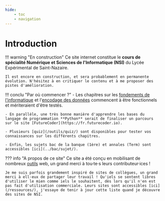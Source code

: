 ```yaml
---
hide:
    - toc
    - navigation
--- 
```

# Introduction

!!! warning "En construction"
    Ce site internet constitue le **cours de spécialité Numérique et Sciences de l'Informatique (NSI)** du Lycée Expérimental de Saint-Nazaire.
    
    Il est encore en construction, et sera probablement en permanente évolution. N'hésitez à en critiquer le contenu et à me proposer des pistes d'amélioration.

!!! conclu "Par où commencer ?"
    - Les chapitres sur les [fondements de l'informatique](/premiere/fondement/) et l'[encodage des données](/premiere/encodage/) commencent à être fonctionnels et mériteraient d'être testés.

    - En parallèle, une très bonne manière d'apprendre les bases du langage de programmation **Python** serait de finaliser un parcours sur le site [FutureCoder](https://fr.futurecoder.io).

    - Plusieurs [quiz](/outils/quiz/) sont disponibles pour tester vos connaissances sur les différents chapitres.

    - Enfin, les sujets bac de la banque (1ère) et annales (Term) sont accessibles [ici](../bac/sujet/).

??? info "A propos de ce site"
    Ce site a été conçu en mobilisant de nombreux [outils](/outils/) web, un grand merci à tou·te·s leurs contributeur·ices !

    Je me suis parfois grandement inspiré de sites de collègues, un grand merci à ell·eux de partager leur travail ! Qu'iels se sentent libres d'utiliser le mien comme iels le souhaitent, dès lors qu'il n'en est pas fait d'utilisation commerciale. Leurs sites sont accessibles [ici](/ressources/), j'essaye de tenir à jour cette liste quand je découvre des sites de NSI.